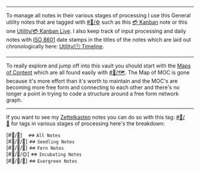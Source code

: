   
---

To manage all notes in their various stages of processing I use this General utility notes that are tagged with [#🧠️/⚙️](https://publish.obsidian.md/#%F0%9F%A7%A0%EF%B8%8F/%E2%9A%99%EF%B8%8F) such as this [💳️ Kanban](https://publish.obsidian.md/bryan-jenks/Utility/%F0%9F%92%B3%EF%B8%8F+Kanban) note or this one [Utility/💳️ Kanban Live](https://publish.obsidian.md/bryan-jenks/Utility/%F0%9F%92%B3%EF%B8%8F+Kanban+Live). I also keep track of input processing and daily notes with [ISO 8601](https://publish.obsidian.md/bryan-jenks/ISO+8601) date stamps in the titles of the notes which are laid out chronologically here: [Utility/🕓️ Timeline](https://publish.obsidian.md/bryan-jenks/Utility/%F0%9F%95%93%EF%B8%8F+Timeline).

---

To really explore and jump off into this vault you should start with the [Maps of Content](https://publish.obsidian.md/bryan-jenks/Z/Map+Of+Content) which are all found easily with [#🧠️/🗺️](https://publish.obsidian.md/#%F0%9F%A7%A0%EF%B8%8F/%F0%9F%97%BA%EF%B8%8F). The Map of MOC is gone because it's more effort than it's worth to maintain and the MOC's are becoming more free form and connecting to each other and there's no longer a point in trying to code a structure around a free form network graph.

---

If you want to see my [Zettelkasten](https://publish.obsidian.md/bryan-jenks/Z/Zettelkasten) notes you can do so with this tag: [#🧠️/📝️](https://publish.obsidian.md/#%F0%9F%A7%A0%EF%B8%8F/%F0%9F%93%9D%EF%B8%8F) for tags in various stages of processing here's the breakdown:

[#🧠️/📝️]    _<=>_ `All Notes`  
[#🧠️/📝️/🌱️] _<=>_ `Seedling Notes`  
[#🧠️/📝️/🌿️] _<=>_ `Fern Notes`  
[#🧠️/📝️/🌞️] _<=>_ `Incubating Notes`  
[#🧠️/📝️/🌲️] _<=>_ `Evergreen Notes`